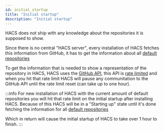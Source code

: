 ```yaml
---
id: initial_startup
title: "Initial startup"
description: "Initial startup"
---
```

HACS does not ship with any knowledge about the repositories it is supposed to show.

Since there is no central "HACS server", every installation of HACS fetches this information from GitHub, it has to get the information about all [default repositories](/docs/default_repositories)

To get the information that is needed to show a representation of the repository in HACS, HACS uses the [GitHub API](https://docs.github.com/en/rest), this API is [rate limited](https://docs.github.com/en/rest/overview/resources-in-the-rest-api#rate-limiting) and when you hit that rate limit HACS will pause any communitation to the GitHub API until the rate limit reset (can take up to one hour).

:::info
For new installation of HACS with the current amount of default repositories you will hit that rate limit on the initial startup after installing HACS.
Because of this HACS will be in a "Starting up" state until it's done fetching the information for all [default repositories](/docs/default_repositories)

Which in return will cause the initial startup of HACS to take over 1 hour to finish.
:::